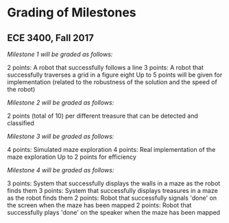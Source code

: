# Grading of Milestones
## ECE 3400, Fall 2017

_Milestone 1 will be graded as follows:_

2 points: A robot that successfully follows a line
3 points: A robot that successfully traverses a grid in a figure eight
Up to 5 points will be given for implementation (related to the robustness of the solution and the speed of the robot)

_Milestone 2 will be graded as follows:_

2 points (total of 10) per different treasure that can be detected and classified

_Milestone 3 will be graded as follows:_

4 points: Simulated maze exploration
4 points: Real implementation of the maze exploration
Up to 2 points for efficiency

_Milestone 4 will be graded as follows:_

3 points: System that successfully displays the walls in a maze as the robot finds them
3 points: System that successfully displays treasures in a maze as the robot finds them
2 points: Robot that successfully signals 'done' on the screen when the maze has been mapped
2 points: Robot that successfully plays 'done' on the speaker when the maze has been mapped
